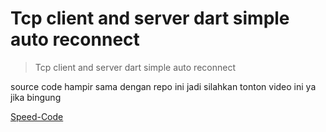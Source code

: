 # Tcp client and server dart simple auto reconnect

> Tcp client and server dart simple auto reconnect

source code hampir sama dengan repo ini jadi silahkan tonton video ini ya jika bingung

[Speed-Code](https://www.youtube.com/watch?v=aLeUE1hEulE)
